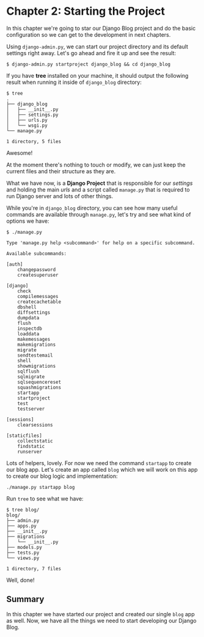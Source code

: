 # Chapter 2: Starting the Project

In this chapter we're going to star our Django Blog project and do the basic configuration so we can get to the development in next chapters.

Using `django-admin.py`, we can start our project directory and its default settings right away. Let's go ahead and fire it up and see the result:

```
$ django-admin.py startproject django_blog && cd django_blog
```
If you have **tree** installed on your machine, it should output the following result when running it inside of `django_blog` directory:
```
$ tree 
.
├── django_blog
│   ├── __init__.py
│   ├── settings.py
│   ├── urls.py
│   └── wsgi.py
└── manage.py

1 directory, 5 files
```

Awesome!

At the moment there's nothing to touch or modify, we can just keep the current files and their structure as they are.

What we have now, is a **Django Project** that is responsible for our *settings* and holding the main *urls* and a script called `manage.py` that is required to run Django server and lots of other things.

While you're in `django_blog` directory, you can see how many useful commands are available through `manage.py`, let's try and see what kind of options we have:

```
$ ./manage.py

Type 'manage.py help <subcommand>' for help on a specific subcommand.

Available subcommands:

[auth]
    changepassword
    createsuperuser

[django]
    check
    compilemessages
    createcachetable
    dbshell
    diffsettings
    dumpdata
    flush
    inspectdb
    loaddata
    makemessages
    makemigrations
    migrate
    sendtestemail
    shell
    showmigrations
    sqlflush
    sqlmigrate
    sqlsequencereset
    squashmigrations
    startapp
    startproject
    test
    testserver

[sessions]
    clearsessions

[staticfiles]
    collectstatic
    findstatic
    runserver
```

Lots of helpers, lovely. For now we need the command `startapp` to create our blog app.
Let's create an app called `blog` which we will work on this app to create our blog logic and implementation:
```
./manage.py startapp blog
```

Run `tree` to see what we have:
```
$ tree blog/
blog/
├── admin.py
├── apps.py
├── __init__.py
├── migrations
│   └── __init__.py
├── models.py
├── tests.py
└── views.py

1 directory, 7 files
```
Well, done!


## Summary

In this chapter we have started our project and created our single `blog` app as well.
Now, we have all the things we need to start developing our Django Blog.
